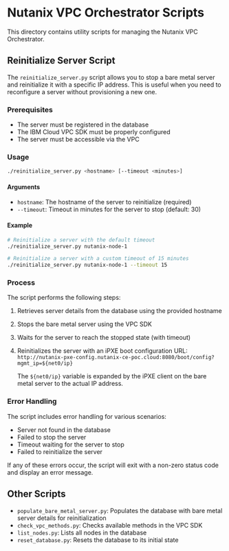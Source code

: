 # Nutanix VPC Orchestrator Scripts

This directory contains utility scripts for managing the Nutanix VPC Orchestrator.

## Reinitialize Server Script

The `reinitialize_server.py` script allows you to stop a bare metal server and reinitialize it with a specific IP address. This is useful when you need to reconfigure a server without provisioning a new one.

### Prerequisites

- The server must be registered in the database
- The IBM Cloud VPC SDK must be properly configured
- The server must be accessible via the VPC

### Usage

```bash
./reinitialize_server.py <hostname> [--timeout <minutes>]
```

#### Arguments

- `hostname`: The hostname of the server to reinitialize (required)
- `--timeout`: Timeout in minutes for the server to stop (default: 30)

#### Example

```bash
# Reinitialize a server with the default timeout
./reinitialize_server.py nutanix-node-1

# Reinitialize a server with a custom timeout of 15 minutes
./reinitialize_server.py nutanix-node-1 --timeout 15
```

### Process

The script performs the following steps:

1. Retrieves server details from the database using the provided hostname
2. Stops the bare metal server using the VPC SDK
3. Waits for the server to reach the stopped state (with timeout)
4. Reinitializes the server with an iPXE boot configuration URL:
   `http://nutanix-pxe-config.nutanix-ce-poc.cloud:8080/boot/config?mgmt_ip=${net0/ip}`
   
   The `${net0/ip}` variable is expanded by the iPXE client on the bare metal server to the actual IP address.

### Error Handling

The script includes error handling for various scenarios:

- Server not found in the database
- Failed to stop the server
- Timeout waiting for the server to stop
- Failed to reinitialize the server

If any of these errors occur, the script will exit with a non-zero status code and display an error message.

## Other Scripts

- `populate_bare_metal_server.py`: Populates the database with bare metal server details for reinitialization
- `check_vpc_methods.py`: Checks available methods in the VPC SDK
- `list_nodes.py`: Lists all nodes in the database
- `reset_database.py`: Resets the database to its initial state